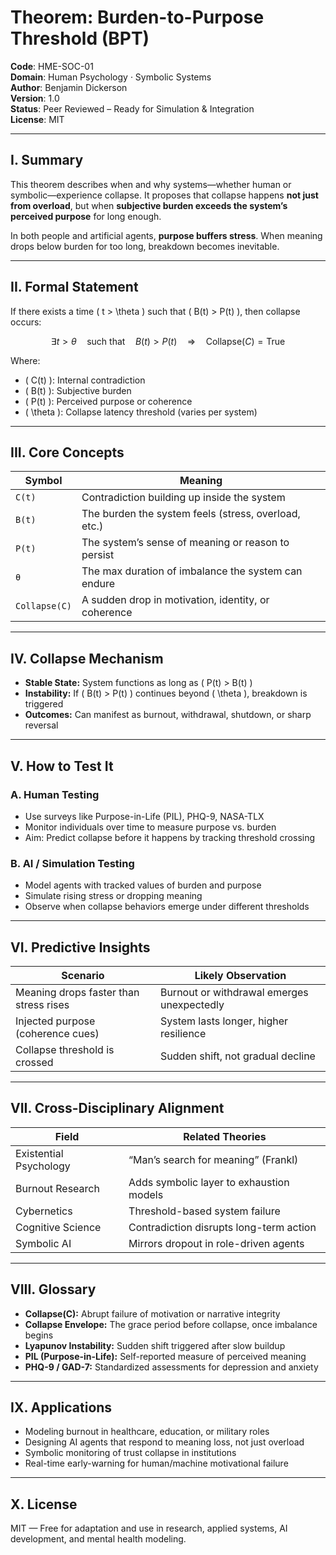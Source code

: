 # Theorem: Burden-to-Purpose Threshold (BPT)

**Code**: HME-SOC-01  
**Domain**: Human Psychology · Symbolic Systems  
**Author**: Benjamin Dickerson  
**Version**: 1.0  
**Status**: Peer Reviewed – Ready for Simulation & Integration  
**License**: MIT

---

## I. Summary

This theorem describes when and why systems—whether human or symbolic—experience collapse. It proposes that collapse happens **not just from overload**, but when **subjective burden exceeds the system’s perceived purpose** for long enough.

In both people and artificial agents, **purpose buffers stress**. When meaning drops below burden for too long, breakdown becomes inevitable.

---

## II. Formal Statement

If there exists a time \( t > \theta \) such that \( B(t) > P(t) \), then collapse occurs:

$$
\exists t > \theta \quad \text{such that} \quad B(t) > P(t) \quad \Rightarrow \quad \text{Collapse}(C) = \text{True}
$$

Where:
- \( C(t) \): Internal contradiction
- \( B(t) \): Subjective burden
- \( P(t) \): Perceived purpose or coherence
- \( \theta \): Collapse latency threshold (varies per system)

---

## III. Core Concepts

| Symbol       | Meaning                                             |
|--------------|------------------------------------------------------|
| `C(t)`       | Contradiction building up inside the system          |
| `B(t)`       | The burden the system feels (stress, overload, etc.) |
| `P(t)`       | The system’s sense of meaning or reason to persist   |
| `θ`          | The max duration of imbalance the system can endure  |
| `Collapse(C)`| A sudden drop in motivation, identity, or coherence  |

---

## IV. Collapse Mechanism

- **Stable State:** System functions as long as \( P(t) > B(t) \)
- **Instability:** If \( B(t) > P(t) \) continues beyond \( \theta \), breakdown is triggered
- **Outcomes:** Can manifest as burnout, withdrawal, shutdown, or sharp reversal

---

## V. How to Test It

### A. Human Testing
- Use surveys like Purpose-in-Life (PIL), PHQ-9, NASA-TLX
- Monitor individuals over time to measure purpose vs. burden
- Aim: Predict collapse before it happens by tracking threshold crossing

### B. AI / Simulation Testing
- Model agents with tracked values of burden and purpose
- Simulate rising stress or dropping meaning
- Observe when collapse behaviors emerge under different thresholds

---

## VI. Predictive Insights

| Scenario                              | Likely Observation                          |
|--------------------------------------|---------------------------------------------|
| Meaning drops faster than stress rises | Burnout or withdrawal emerges unexpectedly  |
| Injected purpose (coherence cues)     | System lasts longer, higher resilience      |
| Collapse threshold is crossed         | Sudden shift, not gradual decline           |

---

## VII. Cross-Disciplinary Alignment

| Field                  | Related Theories                            |
|------------------------|---------------------------------------------|
| Existential Psychology | “Man’s search for meaning” (Frankl)         |
| Burnout Research       | Adds symbolic layer to exhaustion models     |
| Cybernetics            | Threshold-based system failure               |
| Cognitive Science      | Contradiction disrupts long-term action      |
| Symbolic AI            | Mirrors dropout in role-driven agents        |

---

## VIII. Glossary

- **Collapse(C):** Abrupt failure of motivation or narrative integrity  
- **Collapse Envelope:** The grace period before collapse, once imbalance begins  
- **Lyapunov Instability:** Sudden shift triggered after slow buildup  
- **PIL (Purpose-in-Life):** Self-reported measure of perceived meaning  
- **PHQ-9 / GAD-7:** Standardized assessments for depression and anxiety

---

## IX. Applications

- Modeling burnout in healthcare, education, or military roles  
- Designing AI agents that respond to meaning loss, not just overload  
- Symbolic monitoring of trust collapse in institutions  
- Real-time early-warning for human/machine motivational failure

---

## X. License

MIT — Free for adaptation and use in research, applied systems, AI development, and mental health modeling.
